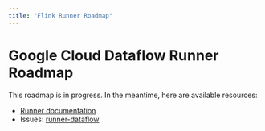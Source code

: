 ```yaml
---
title: "Flink Runner Roadmap"
---
```

<!--
Licensed under the Apache License, Version 2.0 (the "License");
you may not use this file except in compliance with the License.
You may obtain a copy of the License at

http://www.apache.org/licenses/LICENSE-2.0

Unless required by applicable law or agreed to in writing, software
distributed under the License is distributed on an "AS IS" BASIS,
WITHOUT WARRANTIES OR CONDITIONS OF ANY KIND, either express or implied.
See the License for the specific language governing permissions and
limitations under the License.
-->

# Google Cloud Dataflow Runner Roadmap

This roadmap is in progress. In the meantime, here are available resources:

 - [Runner documentation](/documentation/runners/dataflow)
 - Issues: [runner-dataflow](https://github.com/apache/beam/issues?q=is%3Aopen+is%3Aissue+label%3Arunner-dataflow)
